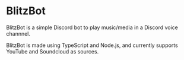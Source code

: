 # BlitzBot

BlitzBot is a simple Discord bot to play music/media in a Discord voice channnel. 

BlitzBot is made using TypeScript and Node.js, and currently supports YouTube and Soundcloud as sources. 
